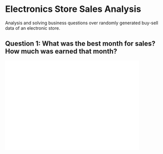 # Electronics Store Sales Analysis

Analysis and solving business questions over randomly generated buy-sell data of an electronic store. 

## Question 1: What was the best month for sales? How much was earned that month?

![](Images/q_1.png)


